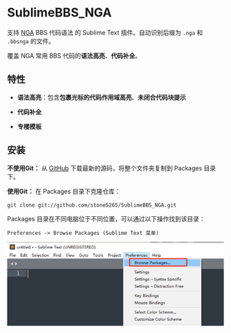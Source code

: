 # SublimeBBS_NGA

支持 [NGA](https://bbs.nga.cn/) BBS 代码语法 的 Sublime Text 插件。自动识别后缀为 `.nga` 和 `.bbsnga` 的文件。

覆盖 NGA 常用 BBS 代码的**语法高亮**、**代码补全**。

## 特性

- **语法高亮**：包含**包裹光标的代码作用域高亮**、**未闭合代码块提示**

- **代码补全**

- **专楼模板**

## 安装

**不使用Git：** 从 [GitHub](https://github.com/stone5265/SublimeBBS_NGA) 下载最新的源码，将整个文件夹复制到 Packages 目录下。

**使用Git：** 在 Packages 目录下克隆仓库：

    git clone git://github.com/stone5265/SublimeBBS_NGA.git

Packages 目录在不同电脑位于不同位置，可以通过以下操作找到该目录：

    Preferences -> Browse Packages (Sublime Text 菜单)

![Packages](figs/access_packages.jpg)